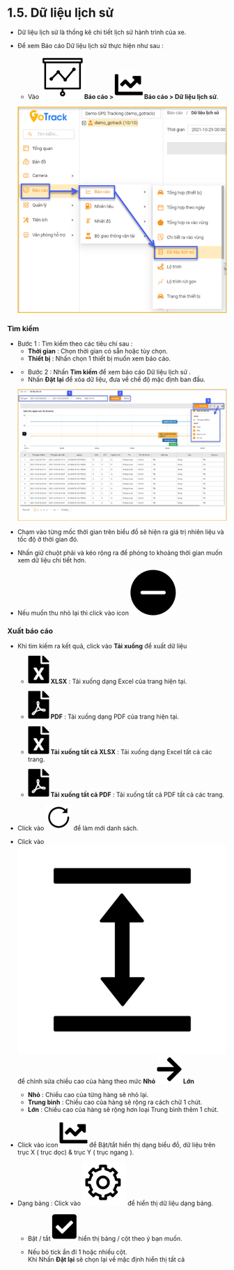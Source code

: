 # 1.5. Dữ liệu lịch sử 
- Dữ liệu lịch sử  là thống kê chi tiết lịch sử hành trình của xe.
- Để xem Báo cáo Dữ liệu lịch sử  thực hiện như sau : 
  - Vào **<span class="icon-left svg-filter-tick">![Ok](/docs/assets/images/web-interface/icon/SVG/dynamic.svg )Báo cáo > <span class="icon-left svg-filter-tick">![Ok](/docs/assets/images/web-interface/icon/SVG/chart-line.svg)  Báo cáo > Dữ liệu lịch sử**.
 
  <span style="display:block;text-align:left">![Interface Web](/docs/assets/images/web-interface/reports/history-2.png)

###  Tìm kiếm 
  * Bước 1 : Tìm kiếm theo các tiêu chí sau :
    - **Thời gian** : Chọn thời gian có sẵn hoặc tùy chọn.
    - **Thiết bị** : Nhấn chọn 1 thiết bị muốn xem báo cáo.
  - * Bước 2 : Nhấn **Tìm kiếm** để xem báo cáo Dữ liệu lịch sử .
    - Nhấn **Đặt lại** để xóa dữ liệu, đưa về chế độ mặc định ban đầu.

    <span style="display:block;text-align:left">![Interface Web](/docs/assets/images/web-interface/reports/history-search-1.png)

  - Chạm vào từng mốc thời gian trên biểu đồ sẽ hiện ra giá trị nhiên liệu và tốc độ ở thời gian đó.
  - Nhấn giữ chuột phải và kéo rộng ra để phóng to khoảng thời gian muốn xem dữ liệu chi tiết hơn. 
  - Nếu muốn thu nhỏ lại thì click vào icon <span class="icon-left svg-filter-blue">![Ok](/docs/assets/images/web-interface/icon/SVG/minus-svgrepo-com.svg)

### Xuất báo cáo
* Khi tìm kiếm ra kết quả, click vào **Tải xuống** để xuất dữ liệu

    - <span class="icon-left svg-filter-circlegreen2">![Ok](/docs/assets/images/web-interface/icon/SVG/file-excel1.svg) **XLSX** : Tải xuống dạng Excel của trang hiện tại.

    - <span class="icon-left svg-filter-circlered">![Ok](/docs/assets/images/web-interface/icon/SVG/file-pdf1.svg) **PDF** : Tải xuống dạng PDF của trang hiện tại.
   - <span class="icon-left svg-filter-circlegreen2">![Ok](/docs/assets/images/web-interface/icon/SVG/file-excel1.svg) **Tải xuống tất cả XLSX** : Tải xuống dạng Excel tất cả các trang.
    - <span class="icon-left svg-filter-circlered">![Ok](/docs/assets/images/web-interface/icon/SVG/file-pdf1.svg) **Tải xuống tất cả PDF** : Tải xuống tất cả  PDF tất cả các trang.
- Click vào <span class="icon-left svg-filter-info">![Ok](/docs/assets/images/web-interface/icon/SVG/icons8-reset.svg) để làm mới danh sách.
      
- Click vào <span class="icon-left svg-filter-info">![Ok](/docs/assets/images/web-interface/icon/SVG/column-height.svg) để chỉnh sửa chiều cao của hàng theo mức **Nhỏ** <span class="icon-left svg-filter-serch">![Ok](/docs/assets/images/web-interface/icon/SVG/arrow-right.svg) **Lớn** 

  - **Nhỏ** : Chiều cao của từng hàng sẽ nhỏ lại.
  - **Trung bình** : Chiều cao của hàng sẽ rộng ra cách chữ 1 chút.
  - **Lớn** : Chiều cao của hàng sẽ rộng hơn loại Trung bình thêm 1 chút.
- Click vào icon <span class="icon-left svg-filter-search">![Ok](/docs/assets/images/web-interface/icon/SVG/chart-line.svg) để Bật/tắt  hiển thị dạng biểu đồ, dữ liệu trên trục X ( trục dọc) & trục Y ( trục ngang ).
- Dạng bảng :  Click vào <span class="icon-left ">![Ok](/docs/assets/images/web-interface/icon/SVG/icons8-gear.svg) để hiển thị dữ liệu dạng bảng.

    - Bật / tắt <span class="icon-left svg-filter-tick">![Ok](/docs/assets/images/web-interface/icon/SVG/check-square1.svg) hiển thị bảng / cột theo ý bạn muốn.
    
    - Nếu bỏ tick ẩn đi 1 hoặc nhiểu cột. <br>
    Khi Nhấn **Đặt lại** sẽ chọn lại về mặc định hiển thị tất cả

